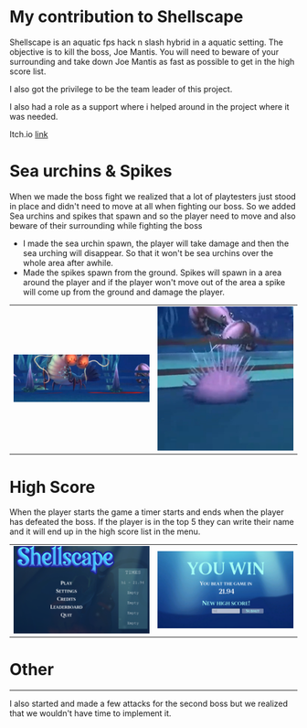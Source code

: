 # My contribution to Shellscape

Shellscape is an aquatic fps hack n slash hybrid in a aquatic setting. The objective is to kill the boss, Joe Mantis.
You will need to beware of your surrounding and take down Joe Mantis as fast as possible to get in the high score list. 

I also got the privilege to be the team leader of this project. 

I also had a role as a support where i helped around in the project where it was needed.

 Itch.io [link](https://yrgo-game-creator.itch.io/shellscape)

# Sea urchins & Spikes

When we made the boss fight we realized that a lot of playtesters just stood in place and didn't need to move at all when fighting our boss. So we added Sea urchins and spikes that spawn and so the player need to move and also beware of their surrounding while fighting the boss
- I made the sea urchin spawn, the player will take damage and then the sea urching will disappear. So that it won't be sea urchins over the whole area after awhile.
- Made the spikes spawn from the ground.
  Spikes will spawn in a area around the player and if the player won't move out of the area a spike will come up from the ground and damage the player. 
<table>
  <tr>
    <td><img src="Images&Gifs/Spike shell.png"" width="400"></td>
    <td><img src="Images&Gifs/sea urchin.png" width="400"></td>
  </tr>
</table>


# High Score
When the player starts the game a timer starts and ends when the player has defeated the boss. If the player is in the top 5 they can write their name and it will end up in the high score list in the menu. 

<table>
  <tr>
    <td><img src="Images&Gifs/HSmainShell.png" width="400"></td>
    <td><img src="Images&Gifs/newhighscoreshell.png" width="400"></td>
  </tr>
</table>


# Other
---

I also started and made a few attacks for the second boss but we realized that we wouldn't have time to implement it. 
